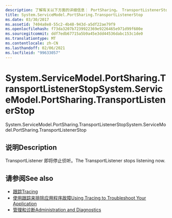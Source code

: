 ```yaml
---
description: 了解有关以下方面的详细信息： PortSharing。 TransportListenerStop
title: System.ServiceModel.PortSharing.TransportListenerStop
ms.date: 03/30/2017
ms.assetid: 7404a8e8-55c2-4b48-943d-a5df22ae79f9
ms.openlocfilehash: f73da3207b7239922369e9226465e971d99f600e
ms.sourcegitcommit: ddf7edb67715a5b9a45e3dd44536dabc153c1de0
ms.translationtype: MT
ms.contentlocale: zh-CN
ms.lasthandoff: 02/06/2021
ms.locfileid: "99633057"
---
```

# <a name="systemservicemodelportsharingtransportlistenerstop"></a><span data-ttu-id="fb49e-103">System.ServiceModel.PortSharing.TransportListenerStop</span><span class="sxs-lookup"><span data-stu-id="fb49e-103">System.ServiceModel.PortSharing.TransportListenerStop</span></span>

<span data-ttu-id="fb49e-104">System.ServiceModel.PortSharing.TransportListenerStop</span><span class="sxs-lookup"><span data-stu-id="fb49e-104">System.ServiceModel.PortSharing.TransportListenerStop</span></span>  
  
## <a name="description"></a><span data-ttu-id="fb49e-105">说明</span><span class="sxs-lookup"><span data-stu-id="fb49e-105">Description</span></span>  

 <span data-ttu-id="fb49e-106">TransportListener 即将停止侦听。</span><span class="sxs-lookup"><span data-stu-id="fb49e-106">The TransportListener stops listening now.</span></span>  
  
## <a name="see-also"></a><span data-ttu-id="fb49e-107">请参阅</span><span class="sxs-lookup"><span data-stu-id="fb49e-107">See also</span></span>

- [<span data-ttu-id="fb49e-108">跟踪</span><span class="sxs-lookup"><span data-stu-id="fb49e-108">Tracing</span></span>](index.md)
- [<span data-ttu-id="fb49e-109">使用跟踪来排除应用程序故障</span><span class="sxs-lookup"><span data-stu-id="fb49e-109">Using Tracing to Troubleshoot Your Application</span></span>](using-tracing-to-troubleshoot-your-application.md)
- [<span data-ttu-id="fb49e-110">管理和诊断</span><span class="sxs-lookup"><span data-stu-id="fb49e-110">Administration and Diagnostics</span></span>](../index.md)
